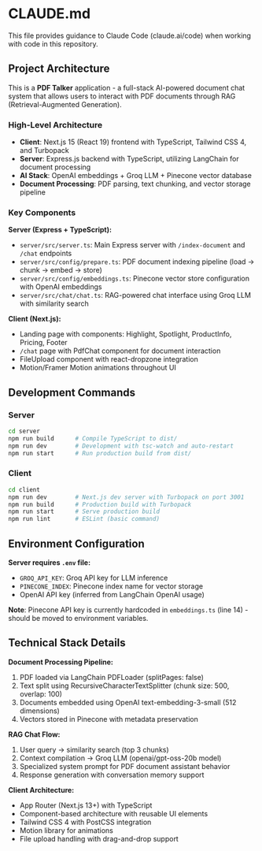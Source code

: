 # CLAUDE.md

This file provides guidance to Claude Code (claude.ai/code) when working with code in this repository.

## Project Architecture

This is a **PDF Talker** application - a full-stack AI-powered document chat system that allows users to interact with PDF documents through RAG (Retrieval-Augmented Generation).

### High-Level Architecture
- **Client**: Next.js 15 (React 19) frontend with TypeScript, Tailwind CSS 4, and Turbopack
- **Server**: Express.js backend with TypeScript, utilizing LangChain for document processing
- **AI Stack**: OpenAI embeddings + Groq LLM + Pinecone vector database
- **Document Processing**: PDF parsing, text chunking, and vector storage pipeline

### Key Components

**Server (Express + TypeScript):**
- `server/src/server.ts`: Main Express server with `/index-document` and `/chat` endpoints
- `server/src/config/prepare.ts`: PDF document indexing pipeline (load → chunk → embed → store)
- `server/src/config/embeddings.ts`: Pinecone vector store configuration with OpenAI embeddings
- `server/src/chat/chat.ts`: RAG-powered chat interface using Groq LLM with similarity search

**Client (Next.js):**
- Landing page with components: Highlight, Spotlight, ProductInfo, Pricing, Footer
- `/chat` page with PdfChat component for document interaction
- FileUpload component with react-dropzone integration
- Motion/Framer Motion animations throughout UI

## Development Commands

### Server
```bash
cd server
npm run build      # Compile TypeScript to dist/
npm run dev        # Development with tsc-watch and auto-restart
npm run start      # Run production build from dist/
```

### Client
```bash
cd client
npm run dev        # Next.js dev server with Turbopack on port 3001
npm run build      # Production build with Turbopack
npm run start      # Serve production build
npm run lint       # ESLint (basic command)
```

## Environment Configuration

**Server requires `.env` file:**
- `GROQ_API_KEY`: Groq API key for LLM inference
- `PINECONE_INDEX`: Pinecone index name for vector storage
- OpenAI API key (inferred from LangChain OpenAI usage)

**Note**: Pinecone API key is currently hardcoded in `embeddings.ts` (line 14) - should be moved to environment variables.

## Technical Stack Details

**Document Processing Pipeline:**
1. PDF loaded via LangChain PDFLoader (splitPages: false)
2. Text split using RecursiveCharacterTextSplitter (chunk size: 500, overlap: 100)
3. Documents embedded using OpenAI text-embedding-3-small (512 dimensions)
4. Vectors stored in Pinecone with metadata preservation

**RAG Chat Flow:**
1. User query → similarity search (top 3 chunks)
2. Context compilation → Groq LLM (openai/gpt-oss-20b model)
3. Specialized system prompt for PDF document assistant behavior
4. Response generation with conversation memory support

**Client Architecture:**
- App Router (Next.js 13+) with TypeScript
- Component-based architecture with reusable UI elements
- Tailwind CSS 4 with PostCSS integration
- Motion library for animations
- File upload handling with drag-and-drop support
